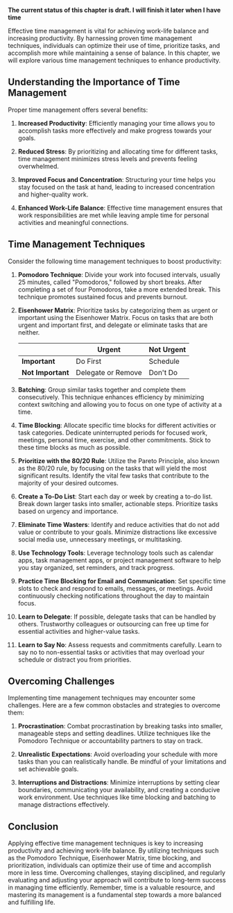 **The current status of this chapter is draft. I will finish it later when I have time**

Effective time management is vital for achieving work-life balance and increasing productivity. By harnessing proven time management techniques, individuals can optimize their use of time, prioritize tasks, and accomplish more while maintaining a sense of balance. In this chapter, we will explore various time management techniques to enhance productivity.

**Understanding the Importance of Time Management**
---------------------------------------------------

Proper time management offers several benefits:

1. **Increased Productivity**: Efficiently managing your time allows you to accomplish tasks more effectively and make progress towards your goals.

2. **Reduced Stress**: By prioritizing and allocating time for different tasks, time management minimizes stress levels and prevents feeling overwhelmed.

3. **Improved Focus and Concentration**: Structuring your time helps you stay focused on the task at hand, leading to increased concentration and higher-quality work.

4. **Enhanced Work-Life Balance**: Effective time management ensures that work responsibilities are met while leaving ample time for personal activities and meaningful connections.

**Time Management Techniques**
------------------------------

Consider the following time management techniques to boost productivity:

1. **Pomodoro Technique**: Divide your work into focused intervals, usually 25 minutes, called "Pomodoros," followed by short breaks. After completing a set of four Pomodoros, take a more extended break. This technique promotes sustained focus and prevents burnout.

2. **Eisenhower Matrix**: Prioritize tasks by categorizing them as urgent or important using the Eisenhower Matrix. Focus on tasks that are both urgent and important first, and delegate or eliminate tasks that are neither.

   |                   |       Urgent       | Not Urgent |
   |-------------------|--------------------|------------|
   | **Important**     | Do First           | Schedule   |
   | **Not Important** | Delegate or Remove | Don't Do   |

3. **Batching**: Group similar tasks together and complete them consecutively. This technique enhances efficiency by minimizing context switching and allowing you to focus on one type of activity at a time.

4. **Time Blocking**: Allocate specific time blocks for different activities or task categories. Dedicate uninterrupted periods for focused work, meetings, personal time, exercise, and other commitments. Stick to these time blocks as much as possible.

5. **Prioritize with the 80/20 Rule**: Utilize the Pareto Principle, also known as the 80/20 rule, by focusing on the tasks that will yield the most significant results. Identify the vital few tasks that contribute to the majority of your desired outcomes.

6. **Create a To-Do List**: Start each day or week by creating a to-do list. Break down larger tasks into smaller, actionable steps. Prioritize tasks based on urgency and importance.

7. **Eliminate Time Wasters**: Identify and reduce activities that do not add value or contribute to your goals. Minimize distractions like excessive social media use, unnecessary meetings, or multitasking.

8. **Use Technology Tools**: Leverage technology tools such as calendar apps, task management apps, or project management software to help you stay organized, set reminders, and track progress.

9. **Practice Time Blocking for Email and Communication**: Set specific time slots to check and respond to emails, messages, or meetings. Avoid continuously checking notifications throughout the day to maintain focus.

10. **Learn to Delegate**: If possible, delegate tasks that can be handled by others. Trustworthy colleagues or outsourcing can free up time for essential activities and higher-value tasks.

11. **Learn to Say No**: Assess requests and commitments carefully. Learn to say no to non-essential tasks or activities that may overload your schedule or distract you from priorities.

**Overcoming Challenges**
-------------------------

Implementing time management techniques may encounter some challenges. Here are a few common obstacles and strategies to overcome them:

1. **Procrastination**: Combat procrastination by breaking tasks into smaller, manageable steps and setting deadlines. Utilize techniques like the Pomodoro Technique or accountability partners to stay on track.

2. **Unrealistic Expectations**: Avoid overloading your schedule with more tasks than you can realistically handle. Be mindful of your limitations and set achievable goals.

3. **Interruptions and Distractions**: Minimize interruptions by setting clear boundaries, communicating your availability, and creating a conducive work environment. Use techniques like time blocking and batching to manage distractions effectively.

**Conclusion**
--------------

Applying effective time management techniques is key to increasing productivity and achieving work-life balance. By utilizing techniques such as the Pomodoro Technique, Eisenhower Matrix, time blocking, and prioritization, individuals can optimize their use of time and accomplish more in less time. Overcoming challenges, staying disciplined, and regularly evaluating and adjusting your approach will contribute to long-term success in managing time efficiently. Remember, time is a valuable resource, and mastering its management is a fundamental step towards a more balanced and fulfilling life.
